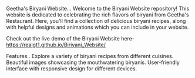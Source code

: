 Geetha's Biryani Website...
Welcome to the Biryani Website repository! This website is dedicated to celebrating the rich flavors of biryani from Geetha's Restaurant. Here, you'll find a collection of delicious biryani recipes, along with helpful designs and animations which you can include in your website.


Check out the live demo of the Biryani Website here- https://realgt1.github.io/Biriyani_Website/

Features..
Explore a variety of biryani recipes from different cuisines.
Beautiful images showcasing the mouthwatering biryanis.
User-friendly interface with responsive design for different devices.
